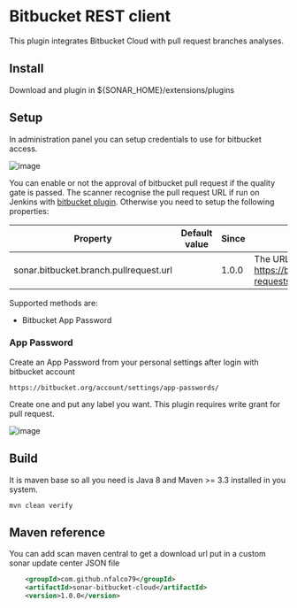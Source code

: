 # Bitbucket REST client

This plugin integrates Bitbucket Cloud with pull request branches analyses.

## Install
Download and plugin in ${SONAR_HOME}/extensions/plugins

## Setup

In administration panel you can setup credentials to use for bitbucket access.

![image](images/config_panel.png)

You can enable or not the approval of bitbucket pull request if the quality gate is passed.
The scanner recognise the pull request URL if run on Jenkins with [bitbucket plugin](https://github.com/jenkinsci/bitbucket-branch-source-plugin).
Otherwise you need to setup the following properties:

|Property|Default value|Since|Description|
|---|---|---|---|
|sonar.bitbucket.branch.pullrequest.url||1.0.0|The URL of pull request on bitbucket. https://bitbucket.org/{workspace}/{repo_slug}/pull-requests/{pull_request_id}|

Supported methods are:
- Bitbucket App Password

### App Password

Create an App Password from your personal settings after login with bitbucket account

`https://bitbucket.org/account/settings/app-passwords/`

Create one and put any label you want. This plugin requires write grant for pull request.

![image](images/apppassword_settings.png)

## Build
It is maven base so all you need is Java 8 and Maven >= 3.3 installed in you system.

`mvn clean verify`

## Maven reference
You can add scan maven central to get a download url put in a custom sonar update center JSON file
```xml
	<groupId>com.github.nfalco79</groupId>
	<artifactId>sonar-bitbucket-cloud</artifactId>
	<version>1.0.0</version>
```